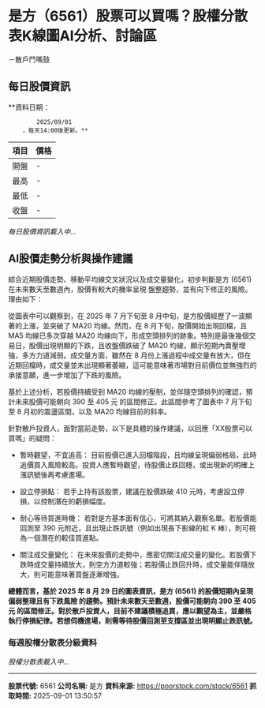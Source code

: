 # 是方（6561）股票可以買嗎？股權分散表K線圖AI分析、討論區
－散戶鬥嘴鼓

## 每日股價資訊

**資料日期：
        
            2025/09/01
        ，每天14:00後更新。**

| 項目 | 價格 |
|------|------|
| 開盤 | - |
| 最高 | - |
| 最低 | - |
| 收盤 | - |

*每日股價資訊載入中...*

## AI股價走勢分析與操作建議

綜合近期股價走勢、移動平均線交叉狀況以及成交量變化，初步判斷是方 (6561) 在未來數天至數週內，股價有較大的機率呈現 盤整趨勢，並有向下修正的風險。理由如下：

從圖表中可以觀察到，在 2025 年 7 月下旬至 8 月中旬，是方股價經歷了一波顯著的上漲，並突破了 MA20 均線。然而，在 8 月下旬，股價開始出現回檔，且 MA5 均線已多次穿越 MA20 均線向下，形成空頭排列的跡象。特別是最後幾個交易日，股價出現明顯的下跌，且收盤價跌破了 MA20 均線，顯示短期內賣壓增強，多方力道減弱。成交量方面，雖然在 8 月份上漲過程中成交量有放大，但在近期回檔時，成交量並未出現顯著萎縮，這可能意味著市場對目前價位並無強烈的承接意願，進一步增加了下跌的風險。

基於上述分析，若股價持續受到 MA20 均線的壓制，並伴隨空頭排列的確認，預計未來股價可能朝向 390 至 405 元 的區間修正。此區間參考了圖表中 7 月下旬至 8 月初的震盪區間，以及 MA20 均線目前的斜率。

針對散戶投資人，面對當前走勢，以下是具體的操作建議，以回應「XX股票可以買嗎」的疑問：

*   暫時觀望，不宜追高： 目前股價已進入回檔階段，且均線呈現偏弱格局，此時追價買入風險較高。投資人應暫時觀望，待股價止跌回穩，或出現新的明確上漲訊號後再考慮進場。

*   設立停損點： 若手上持有該股票，建議在股價跌破 410 元時，考慮設立停損，以控制潛在的虧損幅度。

*   耐心等待買進時機： 若對是方基本面有信心，可將其納入觀察名單。若股價能回測至 390 元附近，且出現止跌訊號（例如出現長下影線的紅 K 棒），則可視為一個潛在的較佳買進點。

*   關注成交量變化： 在未來股價的走勢中，應密切關注成交量的變化。若股價下跌時成交量持續放大，則空方力道較強；若股價止跌回升時，成交量能伴隨放大，則可能意味著買盤逐漸增強。

**總體而言，基於 2025 年 8 月 29 日的圖表資訊，是方 (6561) 的股價短期內呈現 偏弱整理且有下跌風險 的趨勢。預計未來數天至數週，股價可能朝向 390 至 405 元 的區間修正。對於散戶投資人，目前不建議積極追買，應以觀望為主，並嚴格執行停損紀律。若想伺機進場，則需等待股價回測至支撐區並出現明顯止跌訊號。**

### 每週股權分散表分級資料

*股權分散表載入中...*

---

**股票代號:** 6561
**公司名稱:** 是方
**資料來源:** https://poorstock.com/stock/6561
**抓取時間:** 2025-09-01 13:50:57